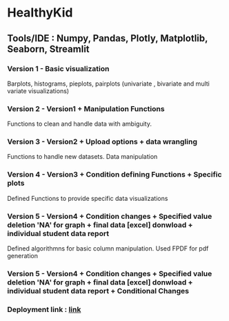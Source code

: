 # HealthyKid

## Tools/IDE : Numpy, Pandas, Plotly, Matplotlib, Seaborn, Streamlit


### Version 1 - Basic visualization
Barplots, histograms, pieplots, pairplots  (univariate , bivariate and multi variate visualizations)

### Version 2 - Version1 + Manipulation Functions 
Functions to clean and handle data with ambiguity.

### Version  3 - Version2 + Upload options + data wrangling  
Functions to handle new datasets. Data manipulation 

### Version 4 - Version3 + Condition defining Functions + Specific plots 
Defined Functions to provide specific data visualizations

### Version 5 - Version4 + Condition changes + Specified value deletion 'NA' for graph + final data [excel] donwload + individual student data report
Defined algorithmns for basic column manipulation. Used FPDF for pdf generation 


### Version 5 - Version4 + Condition changes + Specified value deletion 'NA' for graph + final data [excel] donwload + individual student data report + Conditional Changes

### Deployment link : [link](https://healthy-kid.herokuapp.com/)
